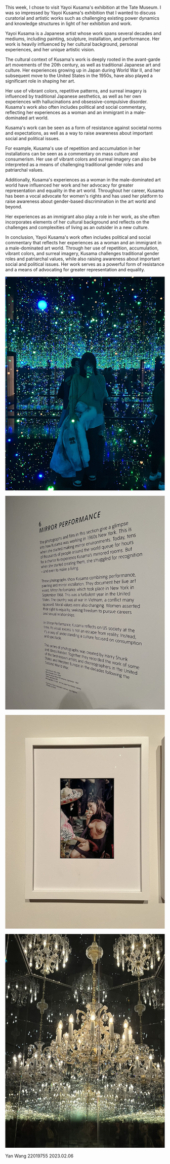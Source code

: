 This week, I chose to visit Yayoi Kusama's exhibition at the Tate Museum. I was so impressed by Yayoi Kusama's exhibition that I wanted to discuss curatorial and artistic works such as challenging existing power dynamics and knowledge structures in light of her exhibition and work.

Yayoi Kusama is a Japanese artist whose work spans several decades and mediums, including painting, sculpture, installation, and performance. Her work is heavily influenced by her cultural background, personal experiences, and her unique artistic vision.

The cultural context of Kusama's work is deeply rooted in the avant-garde art movements of the 20th century, as well as traditional Japanese art and culture. Her experiences growing up in Japan during World War II, and her subsequent move to the United States in the 1950s, have also played a significant role in shaping her art.

Her use of vibrant colors, repetitive patterns, and surreal imagery is influenced by traditional Japanese aesthetics, as well as her own experiences with hallucinations and obsessive-compulsive disorder. Kusama's work also often includes political and social commentary, reflecting her experiences as a woman and an immigrant in a male-dominated art world.

Kusama's work can be seen as a form of resistance against societal norms and expectations, as well as a way to raise awareness about important social and political issues.

For example, Kusama's use of repetition and accumulation in her installations can be seen as a commentary on mass culture and consumerism. Her use of vibrant colors and surreal imagery can also be interpreted as a means of challenging traditional gender roles and patriarchal values.

Additionally, Kusama's experiences as a woman in the male-dominated art world have influenced her work and her advocacy for greater representation and equality in the art world. Throughout her career, Kusama has been a vocal advocate for women's rights and has used her platform to raise awareness about gender-based discrimination in the art world and beyond.

Her experiences as an immigrant also play a role in her work, as she often incorporates elements of her cultural background and reflects on the challenges and complexities of living as an outsider in a new culture.

In conclusion, Yayoi Kusama's work often includes political and social commentary that reflects her experiences as a woman and an immigrant in a male-dominated art world. Through her use of repetition, accumulation, vibrant colors, and surreal imagery, Kusama challenges traditional gender roles and patriarchal values, while also raising awareness about important social and political issues. Her work serves as a powerful form of resistance and a means of advocating for greater representation and equality.

![](https://github.com/tomoko-tiba/Critical-Studies-Blog/blob/pics/961675952983_.pic.jpg)

![](https://github.com/tomoko-tiba/Critical-Studies-Blog/blob/pics/971675952985_.pic.jpg)

![](https://github.com/tomoko-tiba/Critical-Studies-Blog/blob/pics/981675952987_.pic.jpg)

![](https://github.com/tomoko-tiba/Critical-Studies-Blog/blob/pics/991675952990_.pic.jpg)

Yan Wang 22019755
2023.02.06
 
